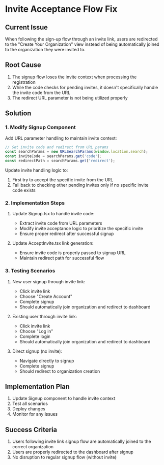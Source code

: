 # Invite Acceptance Flow Fix

## Current Issue
When following the sign-up flow through an invite link, users are redirected to the "Create Your Organization" view instead of being automatically joined to the organization they were invited to.

## Root Cause
1. The signup flow loses the invite context when processing the registration
2. While the code checks for pending invites, it doesn't specifically handle the invite code from the URL
3. The redirect URL parameter is not being utilized properly

## Solution

### 1. Modify Signup Component
Add URL parameter handling to maintain invite context:
```typescript
// Get invite code and redirect from URL params
const searchParams = new URLSearchParams(window.location.search);
const inviteCode = searchParams.get('code');
const redirectPath = searchParams.get('redirect');
```

Update invite handling logic to:
1. First try to accept the specific invite from the URL
2. Fall back to checking other pending invites only if no specific invite code exists

### 2. Implementation Steps

1. Update Signup.tsx to handle invite code:
   - Extract invite code from URL parameters
   - Modify invite acceptance logic to prioritize the specific invite
   - Ensure proper redirect after successful signup

2. Update AcceptInvite.tsx link generation:
   - Ensure invite code is properly passed to signup URL
   - Maintain redirect path for successful flow

### 3. Testing Scenarios

1. New user signup through invite link:
   - Click invite link
   - Choose "Create Account"
   - Complete signup
   - Should automatically join organization and redirect to dashboard

2. Existing user through invite link:
   - Click invite link
   - Choose "Log in"
   - Complete login
   - Should automatically join organization and redirect to dashboard

3. Direct signup (no invite):
   - Navigate directly to signup
   - Complete signup
   - Should redirect to organization creation

## Implementation Plan

1. Update Signup component to handle invite context
2. Test all scenarios
3. Deploy changes
4. Monitor for any issues

## Success Criteria

1. Users following invite link signup flow are automatically joined to the correct organization
2. Users are properly redirected to the dashboard after signup
3. No disruption to regular signup flow (without invite)